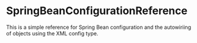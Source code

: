 # SpringBeanConfigurationReference

This is a simple reference for Spring Bean configuration and the autowiriing of objects using the XML config type.
